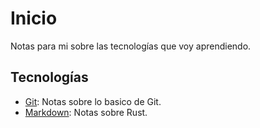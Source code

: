 # Inicio

Notas para mi sobre las tecnologías que voy aprendiendo.

## Tecnologías

- [Git](./Git/git.md): Notas sobre lo basico de Git.
- [Markdown](./Rust/rust.md): Notas sobre Rust.